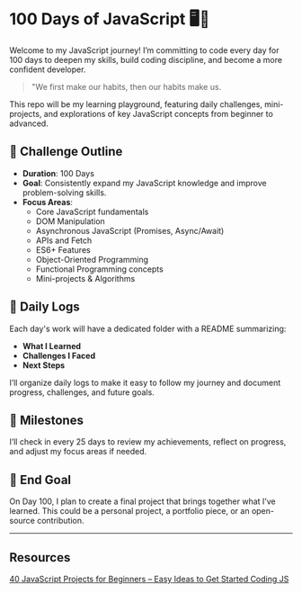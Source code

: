 
<!---1. **Motivation/Why**: Briefly mention why you’re undertaking this challenge, which can add a personal touch.
2. **Milestones**: Mention any specific check-ins (like every 25 days) where you summarize your achievements so far.
3. **Structure**: Explain any specific naming conventions, folder structures, or a template for daily logs.
4. **End Goal**: Mention any particular project you want to complete by Day 100 to give the journey a final purpose.

Here’s an improved version with those additions:

--->

# 100 Days of JavaScript 🖥️🚀

Welcome to my JavaScript journey! I’m committing to code every day for 100 days to deepen my skills, build coding discipline, and become a more confident developer.




> "We first make our habits, then our habits make us. 


 This repo will be my learning playground, featuring daily challenges, mini-projects, and explorations of key JavaScript concepts from beginner to advanced.

## 📅 Challenge Outline

- **Duration**: 100 Days
- **Goal**: Consistently expand my JavaScript knowledge and improve problem-solving skills.
- **Focus Areas**: 
  - Core JavaScript fundamentals
  - DOM Manipulation
  - Asynchronous JavaScript (Promises, Async/Await)
  - APIs and Fetch
  - ES6+ Features
  - Object-Oriented Programming
  - Functional Programming concepts
  - Mini-projects & Algorithms

## 📌 Daily Logs

Each day's work will have a dedicated folder with a README summarizing:
  - **What I Learned**
  - **Challenges I Faced**
  - **Next Steps**

I’ll organize daily logs to make it easy to follow my journey and document progress, challenges, and future goals.

## 🎯 Milestones

I’ll check in every 25 days to review my achievements, reflect on progress, and adjust my focus areas if needed.

## 🏁 End Goal

On Day 100, I plan to create a final project that brings together what I’ve learned. This could be a personal project, a portfolio piece, or an open-source contribution.

---


## Resources 

[40 JavaScript Projects for Beginners – Easy Ideas to Get Started Coding JS](https://www.freecodecamp.org/news/javascript-projects-for-beginners/#heading-how-to-create-a-counter)
